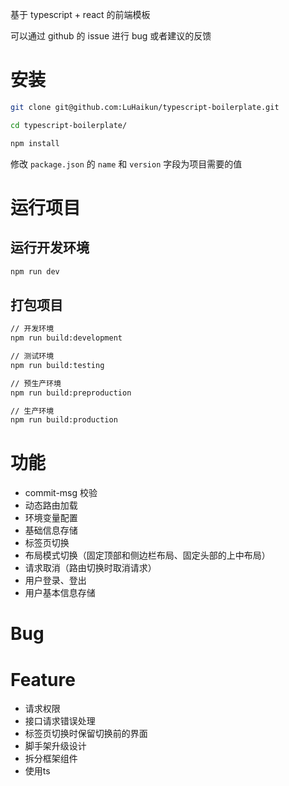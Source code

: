 基于 typescript + react 的前端模板  

可以通过 github 的 issue 进行 bug 或者建议的反馈

# 安装

```bash
git clone git@github.com:LuHaikun/typescript-boilerplate.git

cd typescript-boilerplate/

npm install
```

修改 `package.json` 的 `name` 和 `version` 字段为项目需要的值

# 运行项目

## 运行开发环境

```bash
npm run dev
```

## 打包项目

```bash
// 开发环境
npm run build:development

// 测试环境
npm run build:testing

// 预生产环境
npm run build:preproduction

// 生产环境
npm run build:production
```

# 功能

* commit-msg 校验
* 动态路由加载
* 环境变量配置
* 基础信息存储
* 标签页切换
* 布局模式切换（固定顶部和侧边栏布局、固定头部的上中布局）
* 请求取消（路由切换时取消请求）
* 用户登录、登出
* 用户基本信息存储

# Bug

# Feature

* 请求权限
* 接口请求错误处理
* 标签页切换时保留切换前的界面
* 脚手架升级设计
* 拆分框架组件
* 使用ts